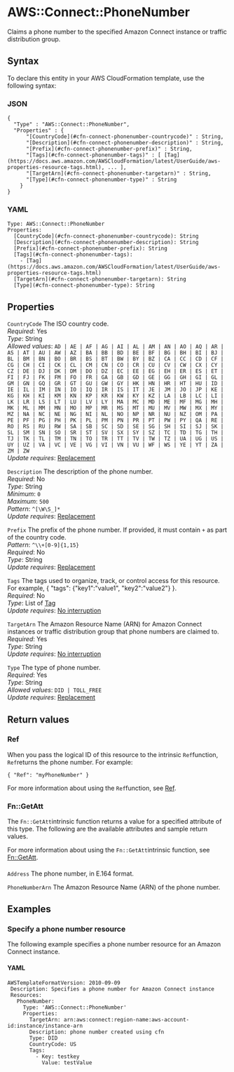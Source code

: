 # AWS::Connect::PhoneNumber<a name="aws-resource-connect-phonenumber"></a>

Claims a phone number to the specified Amazon Connect instance or traffic distribution group\.

## Syntax<a name="aws-resource-connect-phonenumber-syntax"></a>

To declare this entity in your AWS CloudFormation template, use the following syntax:

### JSON<a name="aws-resource-connect-phonenumber-syntax.json"></a>

```
{
  "Type" : "AWS::Connect::PhoneNumber",
  "Properties" : {
      "[CountryCode](#cfn-connect-phonenumber-countrycode)" : String,
      "[Description](#cfn-connect-phonenumber-description)" : String,
      "[Prefix](#cfn-connect-phonenumber-prefix)" : String,
      "[Tags](#cfn-connect-phonenumber-tags)" : [ [Tag](https://docs.aws.amazon.com/AWSCloudFormation/latest/UserGuide/aws-properties-resource-tags.html), ... ],
      "[TargetArn](#cfn-connect-phonenumber-targetarn)" : String,
      "[Type](#cfn-connect-phonenumber-type)" : String
    }
}
```

### YAML<a name="aws-resource-connect-phonenumber-syntax.yaml"></a>

```
Type: AWS::Connect::PhoneNumber
Properties: 
  [CountryCode](#cfn-connect-phonenumber-countrycode): String
  [Description](#cfn-connect-phonenumber-description): String
  [Prefix](#cfn-connect-phonenumber-prefix): String
  [Tags](#cfn-connect-phonenumber-tags): 
    - [Tag](https://docs.aws.amazon.com/AWSCloudFormation/latest/UserGuide/aws-properties-resource-tags.html)
  [TargetArn](#cfn-connect-phonenumber-targetarn): String
  [Type](#cfn-connect-phonenumber-type): String
```

## Properties<a name="aws-resource-connect-phonenumber-properties"></a>

`CountryCode`  <a name="cfn-connect-phonenumber-countrycode"></a>
The ISO country code\.  
*Required*: Yes  
*Type*: String  
*Allowed values*: `AD | AE | AF | AG | AI | AL | AM | AN | AO | AQ | AR | AS | AT | AU | AW | AZ | BA | BB | BD | BE | BF | BG | BH | BI | BJ | BL | BM | BN | BO | BR | BS | BT | BW | BY | BZ | CA | CC | CD | CF | CG | CH | CI | CK | CL | CM | CN | CO | CR | CU | CV | CW | CX | CY | CZ | DE | DJ | DK | DM | DO | DZ | EC | EE | EG | EH | ER | ES | ET | FI | FJ | FK | FM | FO | FR | GA | GB | GD | GE | GG | GH | GI | GL | GM | GN | GQ | GR | GT | GU | GW | GY | HK | HN | HR | HT | HU | ID | IE | IL | IM | IN | IO | IQ | IR | IS | IT | JE | JM | JO | JP | KE | KG | KH | KI | KM | KN | KP | KR | KW | KY | KZ | LA | LB | LC | LI | LK | LR | LS | LT | LU | LV | LY | MA | MC | MD | ME | MF | MG | MH | MK | ML | MM | MN | MO | MP | MR | MS | MT | MU | MV | MW | MX | MY | MZ | NA | NC | NE | NG | NI | NL | NO | NP | NR | NU | NZ | OM | PA | PE | PF | PG | PH | PK | PL | PM | PN | PR | PT | PW | PY | QA | RE | RO | RS | RU | RW | SA | SB | SC | SD | SE | SG | SH | SI | SJ | SK | SL | SM | SN | SO | SR | ST | SV | SX | SY | SZ | TC | TD | TG | TH | TJ | TK | TL | TM | TN | TO | TR | TT | TV | TW | TZ | UA | UG | US | UY | UZ | VA | VC | VE | VG | VI | VN | VU | WF | WS | YE | YT | ZA | ZM | ZW`  
*Update requires*: [Replacement](https://docs.aws.amazon.com/AWSCloudFormation/latest/UserGuide/using-cfn-updating-stacks-update-behaviors.html#update-replacement)

`Description`  <a name="cfn-connect-phonenumber-description"></a>
The description of the phone number\.  
*Required*: No  
*Type*: String  
*Minimum*: `0`  
*Maximum*: `500`  
*Pattern*: `^[\W\S_]*`  
*Update requires*: [Replacement](https://docs.aws.amazon.com/AWSCloudFormation/latest/UserGuide/using-cfn-updating-stacks-update-behaviors.html#update-replacement)

`Prefix`  <a name="cfn-connect-phonenumber-prefix"></a>
The prefix of the phone number\. If provided, it must contain `+` as part of the country code\.  
*Pattern*: `^\\+[0-9]{1,15}`  
*Required*: No  
*Type*: String  
*Update requires*: [Replacement](https://docs.aws.amazon.com/AWSCloudFormation/latest/UserGuide/using-cfn-updating-stacks-update-behaviors.html#update-replacement)

`Tags`  <a name="cfn-connect-phonenumber-tags"></a>
The tags used to organize, track, or control access for this resource\. For example, \{ "tags": \{"key1":"value1", "key2":"value2"\} \}\.  
*Required*: No  
*Type*: List of [Tag](https://docs.aws.amazon.com/AWSCloudFormation/latest/UserGuide/aws-properties-resource-tags.html)  
*Update requires*: [No interruption](https://docs.aws.amazon.com/AWSCloudFormation/latest/UserGuide/using-cfn-updating-stacks-update-behaviors.html#update-no-interrupt)

`TargetArn`  <a name="cfn-connect-phonenumber-targetarn"></a>
The Amazon Resource Name \(ARN\) for Amazon Connect instances or traffic distribution group that phone numbers are claimed to\.  
*Required*: Yes  
*Type*: String  
*Update requires*: [No interruption](https://docs.aws.amazon.com/AWSCloudFormation/latest/UserGuide/using-cfn-updating-stacks-update-behaviors.html#update-no-interrupt)

`Type`  <a name="cfn-connect-phonenumber-type"></a>
The type of phone number\.  
*Required*: Yes  
*Type*: String  
*Allowed values*: `DID | TOLL_FREE`  
*Update requires*: [Replacement](https://docs.aws.amazon.com/AWSCloudFormation/latest/UserGuide/using-cfn-updating-stacks-update-behaviors.html#update-replacement)

## Return values<a name="aws-resource-connect-phonenumber-return-values"></a>

### Ref<a name="aws-resource-connect-phonenumber-return-values-ref"></a>

When you pass the logical ID of this resource to the intrinsic `Ref`function, `Ref`returns the phone number\. For example:

`{ "Ref": "myPhoneNumber" }`

For more information about using the `Ref`function, see [Ref](https://docs.aws.amazon.com/AWSCloudFormation/latest/UserGuide/intrinsic-function-reference-ref.html)\.

### Fn::GetAtt<a name="aws-resource-connect-phonenumber-return-values-fn--getatt"></a>

The `Fn::GetAtt`intrinsic function returns a value for a specified attribute of this type\. The following are the available attributes and sample return values\.

For more information about using the `Fn::GetAtt`intrinsic function, see [Fn::GetAtt](https://docs.aws.amazon.com/AWSCloudFormation/latest/UserGuide/intrinsic-function-reference-getatt.html)\.

#### <a name="aws-resource-connect-phonenumber-return-values-fn--getatt-fn--getatt"></a>

`Address`  <a name="Address-fn::getatt"></a>
The phone number, in E\.164 format\.

`PhoneNumberArn`  <a name="PhoneNumberArn-fn::getatt"></a>
The Amazon Resource Name \(ARN\) of the phone number\.

## Examples<a name="aws-resource-connect-phonenumber--examples"></a>



### Specify a phone number resource<a name="aws-resource-connect-phonenumber--examples--Specify_a_phone_number_resource"></a>

The following example specifies a phone number resource for an Amazon Connect instance\.

#### YAML<a name="aws-resource-connect-phonenumber--examples--Specify_a_phone_number_resource--yaml"></a>

```
AWSTemplateFormatVersion: 2010-09-09
 Description: Specifies a phone number for Amazon Connect instance
 Resources:
   PhoneNumber:
     Type: 'AWS::Connect::PhoneNumber'
     Properties:
       TargetArn: arn:aws:connect:region-name:aws-account-id:instance/instance-arn
       Description: phone number created using cfn
       Type: DID
       CountryCode: US
       Tags:
         - Key: testkey
           Value: testValue
```
